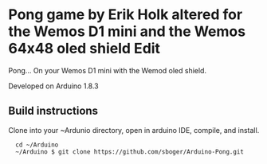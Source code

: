 Pong game by Erik Holk altered for the Wemos D1 mini and the Wemos 64x48 oled shield Edit
===
Pong... On your Wemos D1 mini with the Wemod oled shield.

Developed on Arduino 1.8.3

## Build instructions
Clone into your ~Ardunio directory, open in arduino IDE, compile, and install.
```
  cd ~/Arduino
  ~/Arduino $ git clone https://github.com/sboger/Arduino-Pong.git

```

